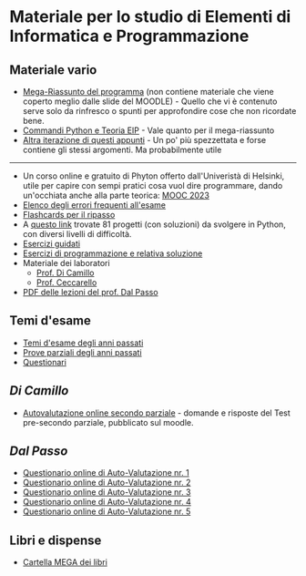 # Materiale per lo studio di Elementi di Informatica e Programmazione

## Materiale vario
- [Mega-Riassunto del programma](/Dati/Studio/II_Anno/EIP/Materiale_vario/Mega_riassunto_EIP.md) (non contiene materiale che viene coperto meglio dalle slide del MOODLE) - Quello che vi è contenuto serve solo da rinfresco o spunti per approfondire cose che non ricordate bene.
- [Commandi Python e Teoria EIP](/Dati/Studio/II_Anno/EIP/Materiale_vario/Tutta_la_teoria.md) - Vale quanto per il mega-riassunto
- [Altra iterazione di questi appunti](/Dati/Studio/II_Anno/EIP/File%20originali/README.md) - Un po' più spezzettata e forse contiene gli stessi argomenti. Ma probabilmente utile

---

- Un corso online e gratuito di Phyton offerto dall'Univeristà di Helsinki, utile per capire con sempi pratici cosa vuol dire programmare, dando un'occhiata anche alla parte teorica: [MOOC 2023](https://programming-23.mooc.fi/)
- [Elenco degli errori frequenti all'esame](/Dati/Studio/II_Anno/EIP/Materiale_vario/eip-errori-frequenti.pdf)
- [Flashcards per il ripasso](/Dati/Studio/II_Anno/EIP/Materiale_vario/eip-flashcards.pdf)
- A [questo link](https://inventwithpython.com/bigbookpython/) trovate 81 progetti (con soluzioni) da svolgere in Python, con diversi livelli di difficoltà.
- [Esercizi guidati](/Dati/Studio/II_Anno/EIP/Materiale_vario/Esercizi_guidati)
- [Esercizi di programmazione e relativa soluzione](/Dati/Studio/II_Anno/EIP/Materiale_vario/Esercizi%20di%20programmazione)
- Materiale dei laboratori
  - [Prof. Di Camillo](Dati/Studio/II_Anno/EIP/Materiale_vario/Laboratorio/Di%20Camillo)
  - [Prof. Ceccarello](Dati/Studio/II_Anno/EIP/Materiale_vario/Laboratorio/Ceccarello)
- [PDF delle lezioni del prof. Dal Passo](/Dati/Studio/II_Anno/EIP/Libri_e_dispense/eip_dalpasso.pdf)

## Temi d'esame
- [Temi d'esame degli anni passati](/Dati/Studio/II_Anno/EIP/Temi_d'esame/Temi_d'esame)
- [Prove parziali degli anni passati](/Dati/Studio/II_Anno/EIP/Temi_d'esame/Parziali)
- [Questionari](/Dati/Studio/II_Anno/EIP/Temi_d'esame/Questionari)
## _Di Camillo_
- [Autovalutazione online secondo parziale](parziale_EIP.md) - domande e risposte del Test pre-secondo parziale, pubblicato sul moodle. 

## _Dal Passo_
- [Questionario online di Auto-Valutazione nr. 1](/Dati/Studio/II_anno/EIP/Questionari/Questionario_Auto-Valutazione1.png)
- [Questionario online di Auto-Valutazione nr. 2](/Dati/Studio/II_anno/EIP/Questionari/Questionario_Auto-Valutazione2.png)
- [Questionario online di Auto-Valutazione nr. 3](/Dati/Studio/II_anno/EIP/Questionari/Questionario_Auto-Valutazione3.png)
- [Questionario online di Auto-Valutazione nr. 4](/Dati/Studio/II_anno/EIP/Questionari/Questionario_Auto-Valutazione4.png)
- [Questionario online di Auto-Valutazione nr. 5](/Dati/Studio/II_anno/EIP/Questionari/Questionario_Auto-Valutazione5.png)

## Libri e dispense
- [Cartella MEGA dei libri](https://mega.nz/folder/UoFGlY5S#oEVruDxA9Xnk5nulPOrXMw/folder/sptxwBYQ)
